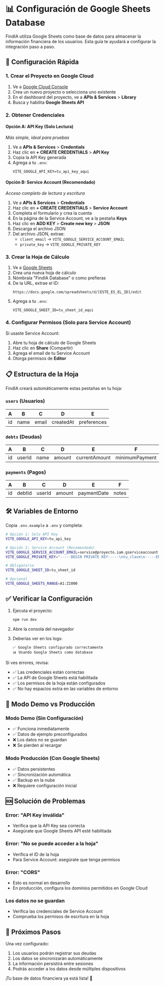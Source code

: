 # 📊 Configuración de Google Sheets Database

FindIA utiliza Google Sheets como base de datos para almacenar la información financiera de los usuarios. Esta guía te ayudará a configurar la integración paso a paso.

## 🚀 Configuración Rápida

### 1. Crear el Proyecto en Google Cloud

1. Ve a [Google Cloud Console](https://console.cloud.google.com/)
2. Crea un nuevo proyecto o selecciona uno existente
3. En el dashboard del proyecto, ve a **APIs & Services** > **Library**
4. Busca y habilita **Google Sheets API**

### 2. Obtener Credenciales

#### Opción A: API Key (Solo Lectura) 
*Más simple, ideal para pruebas*

1. Ve a **APIs & Services** > **Credentials**
2. Haz clic en **+ CREATE CREDENTIALS** > **API Key**
3. Copia la API Key generada
4. Agrega a tu `.env`:
   ```
   VITE_GOOGLE_API_KEY=tu_api_key_aqui
   ```

#### Opción B: Service Account (Recomendado)
*Acceso completo de lectura y escritura*

1. Ve a **APIs & Services** > **Credentials**
2. Haz clic en **+ CREATE CREDENTIALS** > **Service Account**
3. Completa el formulario y crea la cuenta
4. En la página de la Service Account, ve a la pestaña **Keys**
5. Haz clic en **ADD KEY** > **Create new key** > **JSON**
6. Descarga el archivo JSON
7. Del archivo JSON, extrae:
   - `client_email` → `VITE_GOOGLE_SERVICE_ACCOUNT_EMAIL`
   - `private_key` → `VITE_GOOGLE_PRIVATE_KEY`

### 3. Crear la Hoja de Cálculo

1. Ve a [Google Sheets](https://sheets.google.com)
2. Crea una nueva hoja de cálculo
3. Nómbrala "FindIA Database" o como prefieras
4. De la URL, extrae el ID:
   ```
   https://docs.google.com/spreadsheets/d/[ESTE_ES_EL_ID]/edit
   ```
5. Agrega a tu `.env`:
   ```
   VITE_GOOGLE_SHEET_ID=tu_sheet_id_aqui
   ```

### 4. Configurar Permisos (Solo para Service Account)

Si usaste Service Account:
1. Abre tu hoja de cálculo de Google Sheets
2. Haz clic en **Share** (Compartir)
3. Agrega el email de tu Service Account
4. Otorga permisos de **Editor**

## 📋 Estructura de la Hoja

FindIA creará automáticamente estas pestañas en tu hoja:

### `users` (Usuarios)
| A | B | C | D | E |
|---|---|---|---|---|
| id | name | email | createdAt | preferences |

### `debts` (Deudas)
| A | B | C | D | E | F | G | H | I | J |
|---|---|---|---|---|---|---|---|---|---|
| id | userId | name | amount | currentAmount | minimumPayment | interestRate | category | createdAt | updatedAt |

### `payments` (Pagos)
| A | B | C | D | E | F |
|---|---|---|---|---|---|
| id | debtId | userId | amount | paymentDate | notes |

## 🛠️ Variables de Entorno

Copia `.env.example` a `.env` y completa:

```bash
# Opción 1: Solo API Key
VITE_GOOGLE_API_KEY=tu_api_key

# Opción 2: Service Account (Recomendado)
VITE_GOOGLE_SERVICE_ACCOUNT_EMAIL=service@proyecto.iam.gserviceaccount.com
VITE_GOOGLE_PRIVATE_KEY="-----BEGIN PRIVATE KEY-----\ntu_clave\n-----END PRIVATE KEY-----"

# Obligatorio
VITE_GOOGLE_SHEET_ID=tu_sheet_id

# Opcional
VITE_GOOGLE_SHEETS_RANGE=A1:Z1000
```

## ✅ Verificar la Configuración

1. Ejecuta el proyecto:
   ```bash
   npm run dev
   ```

2. Abre la consola del navegador
3. Deberías ver en los logs:
   ```
   ✅ Google Sheets configurado correctamente
   📊 Usando Google Sheets como database
   ```

Si ves errores, revisa:
- ✅ Las credenciales están correctas
- ✅ La API de Google Sheets está habilitada
- ✅ Los permisos de la hoja están configurados
- ✅ No hay espacios extra en las variables de entorno

## 🔧 Modo Demo vs Producción

### Modo Demo (Sin Configuración)
- ✅ Funciona inmediatamente
- ✅ Datos de ejemplo preconfigurados
- ❌ Los datos no se guardan
- ❌ Se pierden al recargar

### Modo Producción (Con Google Sheets)
- ✅ Datos persistentes
- ✅ Sincronización automática
- ✅ Backup en la nube
- ❌ Requiere configuración inicial

## 🆘 Solución de Problemas

### Error: "API Key inválida"
- Verifica que la API Key sea correcta
- Asegúrate que Google Sheets API esté habilitada

### Error: "No se puede acceder a la hoja"
- Verifica el ID de la hoja
- Para Service Account: asegúrate que tenga permisos

### Error: "CORS"
- Esto es normal en desarrollo
- En producción, configura los dominios permitidos en Google Cloud

### Los datos no se guardan
- Verifica las credenciales de Service Account
- Comprueba los permisos de escritura en la hoja

## 🎯 Próximos Pasos

Una vez configurado:
1. Los usuarios podrán registrar sus deudas
2. Los datos se sincronizarán automáticamente
3. La información persistirá entre sesiones
4. Podrás acceder a los datos desde múltiples dispositivos

¡Tu base de datos financiera ya está lista! 🚀